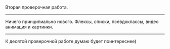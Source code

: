 Вторая проверочная работа.

___________________________

Ничего принципиально нового.
Флексы, списки, псевдоклассы, видео анимация и картинки.

___________________________


К десятой проверочной работе думаю будет поинтереснее)